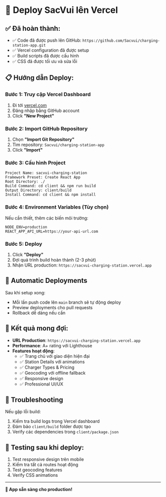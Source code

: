 # 🚀 Deploy SacVui lên Vercel

## ✅ **Đã hoàn thành:**
- ✅ Code đã được push lên GitHub: `https://github.com/Sacvui/charging-station-app.git`
- ✅ Vercel configuration đã được setup
- ✅ Build scripts đã được cấu hình
- ✅ CSS đã được tối ưu và sửa lỗi

## 📋 **Hướng dẫn Deploy:**

### **Bước 1: Truy cập Vercel Dashboard**
1. Đi tới [vercel.com](https://vercel.com)
2. Đăng nhập bằng GitHub account
3. Click **"New Project"**

### **Bước 2: Import GitHub Repository**
1. Chọn **"Import Git Repository"**
2. Tìm repository: `Sacvui/charging-station-app`
3. Click **"Import"**

### **Bước 3: Cấu hình Project**
```
Project Name: sacvui-charging-station
Framework Preset: Create React App
Root Directory: ./
Build Command: cd client && npm run build
Output Directory: client/build
Install Command: cd client && npm install
```

### **Bước 4: Environment Variables (Tùy chọn)**
Nếu cần thiết, thêm các biến môi trường:
```
NODE_ENV=production
REACT_APP_API_URL=https://your-api-url.com
```

### **Bước 5: Deploy**
1. Click **"Deploy"**
2. Đợi quá trình build hoàn thành (2-3 phút)
3. Nhận URL production: `https://sacvui-charging-station.vercel.app`

## 🔄 **Automatic Deployments**
Sau khi setup xong:
- Mỗi lần push code lên `main` branch sẽ tự động deploy
- Preview deployments cho pull requests
- Rollback dễ dàng nếu cần

## 🎯 **Kết quả mong đợi:**
- **URL Production**: `https://sacvui-charging-station.vercel.app`
- **Performance**: A+ rating với Lighthouse
- **Features hoạt động**:
  - ✅ Trang chủ với giao diện hiện đại
  - ✅ Station Details với animations
  - ✅ Charger Types & Pricing
  - ✅ Geocoding với offline fallback
  - ✅ Responsive design
  - ✅ Professional UI/UX

## 🔧 **Troubleshooting**
Nếu gặp lỗi build:
1. Kiểm tra build logs trong Vercel dashboard
2. Đảm bảo `client/build` folder được tạo
3. Verify các dependencies trong `client/package.json`

## 📱 **Testing sau khi deploy:**
1. Test responsive design trên mobile
2. Kiểm tra tất cả routes hoạt động
3. Test geocoding features
4. Verify CSS animations

---
**🎉 App sẵn sàng cho production!**